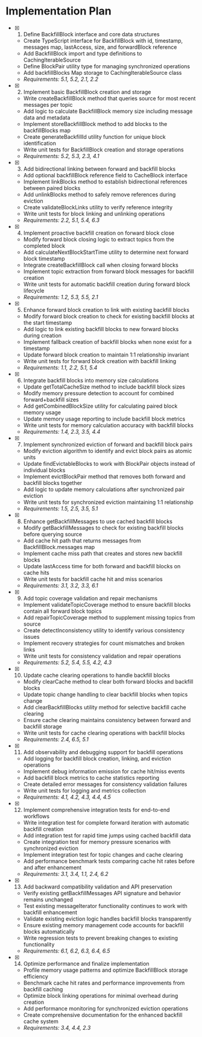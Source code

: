 # Implementation Plan

- [x] 1. Define BackfillBlock interface and core data structures

  - Create TypeScript interface for BackfillBlock with id, timestamp, messages map, lastAccess, size, and forwardBlock reference
  - Add BackfillBlock import and type definitions to CachingIterableSource
  - Define BlockPair utility type for managing synchronized operations
  - Add backfillBlocks Map storage to CachingIterableSource class
  - _Requirements: 5.1, 5.2, 2.1, 2.2_

- [x] 2. Implement basic BackfillBlock creation and storage

  - Write createBackfillBlock method that queries source for most recent messages per topic
  - Add logic to calculate BackfillBlock memory size including message data and metadata
  - Implement storeBackfillBlock method to add blocks to the backfillBlocks map
  - Create generateBackfillId utility function for unique block identification
  - Write unit tests for BackfillBlock creation and storage operations
  - _Requirements: 5.2, 5.3, 2.3, 4.1_

- [x] 3. Add bidirectional linking between forward and backfill blocks

  - Add optional backfillBlock reference field to CacheBlock interface
  - Implement linkBlocks method to establish bidirectional references between paired blocks
  - Add unlinkBlocks method to safely remove references during eviction
  - Create validateBlockLinks utility to verify reference integrity
  - Write unit tests for block linking and unlinking operations
  - _Requirements: 2.2, 5.1, 5.4, 6.3_

- [x] 4. Implement proactive backfill creation on forward block close

  - Modify forward block closing logic to extract topics from the completed block
  - Add calculateNextBlockStartTime utility to determine next forward block timestamp
  - Integrate createBackfillBlock call when closing forward blocks
  - Implement topic extraction from forward block messages for backfill creation
  - Write unit tests for automatic backfill creation during forward block lifecycle
  - _Requirements: 1.2, 5.3, 5.5, 2.1_

- [x] 5. Enhance forward block creation to link with existing backfill blocks

  - Modify forward block creation to check for existing backfill blocks at the start timestamp
  - Add logic to link existing backfill blocks to new forward blocks during creation
  - Implement fallback creation of backfill blocks when none exist for a timestamp
  - Update forward block creation to maintain 1:1 relationship invariant
  - Write unit tests for forward block creation with backfill linking
  - _Requirements: 1.1, 2.2, 5.1, 5.4_

- [x] 6. Integrate backfill blocks into memory size calculations

  - Update getTotalCacheSize method to include backfill block sizes
  - Modify memory pressure detection to account for combined forward+backfill sizes
  - Add getCombinedBlockSize utility for calculating paired block memory usage
  - Update memory usage reporting to include backfill block metrics
  - Write unit tests for memory calculation accuracy with backfill blocks
  - _Requirements: 1.4, 2.3, 3.5, 4.4_

- [x] 7. Implement synchronized eviction of forward and backfill block pairs

  - Modify eviction algorithm to identify and evict block pairs as atomic units
  - Update findEvictableBlocks to work with BlockPair objects instead of individual blocks
  - Implement evictBlockPair method that removes both forward and backfill blocks together
  - Add logic to update memory calculations after synchronized pair eviction
  - Write unit tests for synchronized eviction maintaining 1:1 relationship
  - _Requirements: 1.5, 2.5, 3.5, 5.1_

- [x] 8. Enhance getBackfillMessages to use cached backfill blocks

  - Modify getBackfillMessages to check for existing backfill blocks before querying source
  - Add cache hit path that returns messages from BackfillBlock.messages map
  - Implement cache miss path that creates and stores new backfill blocks
  - Update lastAccess time for both forward and backfill blocks on cache hits
  - Write unit tests for backfill cache hit and miss scenarios
  - _Requirements: 3.1, 3.2, 3.3, 6.1_

- [x] 9. Add topic coverage validation and repair mechanisms

  - Implement validateTopicCoverage method to ensure backfill blocks contain all forward block topics
  - Add repairTopicCoverage method to supplement missing topics from source
  - Create detectInconsistency utility to identify various consistency issues
  - Implement recovery strategies for count mismatches and broken links
  - Write unit tests for consistency validation and repair operations
  - _Requirements: 5.2, 5.4, 5.5, 4.2, 4.3_

- [x] 10. Update cache clearing operations to handle backfill blocks

  - Modify clearCache method to clear both forward blocks and backfill blocks
  - Update topic change handling to clear backfill blocks when topics change
  - Add clearBackfillBlocks utility method for selective backfill cache clearing
  - Ensure cache clearing maintains consistency between forward and backfill storage
  - Write unit tests for cache clearing operations with backfill blocks
  - _Requirements: 2.4, 6.5, 5.1_

- [x] 11. Add observability and debugging support for backfill operations

  - Add logging for backfill block creation, linking, and eviction operations
  - Implement debug information emission for cache hit/miss events
  - Add backfill block metrics to cache statistics reporting
  - Create detailed error messages for consistency validation failures
  - Write unit tests for logging and metrics collection
  - _Requirements: 4.1, 4.2, 4.3, 4.4, 4.5_

- [x] 12. Implement comprehensive integration tests for end-to-end workflows

  - Write integration test for complete forward iteration with automatic backfill creation
  - Add integration test for rapid time jumps using cached backfill data
  - Create integration test for memory pressure scenarios with synchronized eviction
  - Implement integration test for topic changes and cache clearing
  - Add performance benchmark tests comparing cache hit rates before and after enhancement
  - _Requirements: 3.1, 3.4, 1.1, 2.4, 6.2_

- [x] 13. Add backward compatibility validation and API preservation

  - Verify existing getBackfillMessages API signature and behavior remains unchanged
  - Test existing messageIterator functionality continues to work with backfill enhancement
  - Validate existing eviction logic handles backfill blocks transparently
  - Ensure existing memory management code accounts for backfill blocks automatically
  - Write regression tests to prevent breaking changes to existing functionality
  - _Requirements: 6.1, 6.2, 6.3, 6.4, 6.5_

- [x] 14. Optimize performance and finalize implementation
  - Profile memory usage patterns and optimize BackfillBlock storage efficiency
  - Benchmark cache hit rates and performance improvements from backfill caching
  - Optimize block linking operations for minimal overhead during creation
  - Add performance monitoring for synchronized eviction operations
  - Create comprehensive documentation for the enhanced backfill cache system
  - _Requirements: 3.4, 4.4, 2.3_
